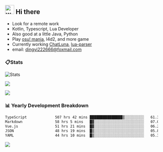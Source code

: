 ## <img alt="wave" src="https://raw.githubusercontent.com/MartinHeinz/MartinHeinz/master/wave.gif" width="30px"> Hi there

- Look for a remote work
- Kotlin, Typescript, Lua Developer
- Also good at a little Java, Python
- Play [osu! mania](https://osu.ppy.sh/users/29808669), l4d2, and more game
- Currently working [ChatLuna](https://github.com/ChatLunaLab), [lua-parser](https://github.com/dingyi222666/lua-parser)
- email: [dingyi222666@foxmail.com](mailto:dingyi222666@foxmail.com)

### 📋Stats

![Stats](https://github-readme-stats.vercel.app/api?username=dingyi222666&show_icons=true&icon_color=47A69E&title_color=47A69E&count_private=true)    

![](https://api.githubtrends.io/user/svg/dingyi222666/langs?time_range=one_year&include_private=True&loc_metric=changed&theme=classic)

![](http://github-profile-summary-cards.vercel.app/api/cards/productive-time?username=dingyi222666&theme=nord_dark&utcOffset=8)

### 📊 Yearly Development Breakdown

<!--START_SECTION:waka-->

```txt
TypeScript             507 hrs 42 mins ███████████████▒░░░░░░░░░   61.34 %
Markdown               58 hrs 5 mins   █▓░░░░░░░░░░░░░░░░░░░░░░░   07.02 %
Vue.js                 51 hrs 21 mins  █▓░░░░░░░░░░░░░░░░░░░░░░░   06.20 %
JSON                   48 hrs 19 mins  █▒░░░░░░░░░░░░░░░░░░░░░░░   05.84 %
YAML                   44 hrs 10 mins  █▒░░░░░░░░░░░░░░░░░░░░░░░   05.34 %
```

<!--END_SECTION:waka-->

![](https://komarev.com/ghpvc/?username=dingyi222666)
